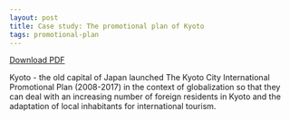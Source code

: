 ```yaml
---
layout: post
title: Case study: The promotional plan of Kyoto
tags: promotional-plan
---
```


[Download PDF](https://www.dropbox.com/s/nvm5cgcm88ij68e/Case%20study%20-%20Kyoto%20Promotional%20Plan.pdf?dl=0)

Kyoto - the old capital of Japan launched The Kyoto City International Promotional Plan (2008-2017) in the context of globalization 
so that they can deal with an increasing number of foreign residents in Kyoto and the adaptation of local inhabitants for international tourism.
